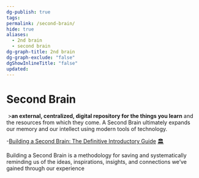 ```yaml
---
dg-publish: true
tags: 
permalink: /second-brain/
hide: true
aliases:
  - 2nd brain
  - second brain
dg-graph-title: 2nd brain
dg-graph-exclude: "false"
dgShowInlineTitle: "false"
updated:
---
```

# Second Brain
 >**an external, centralized, digital repository for the things you learn** and the resources from which they come. A Second Brain ultimately expands our memory and our intellect using modern tools of technology.

-[Building a Second Brain: The Definitive Introductory Guide](https://fortelabs.com/blog/basboverview/) [🏛️](https://web.archive.org/web/20250328/https://fortelabs.com/blog/basboverview/)

Building a Second Brain is a methodology for saving and systematically reminding us of the ideas, inspirations, insights, and connections we’ve gained through our experience